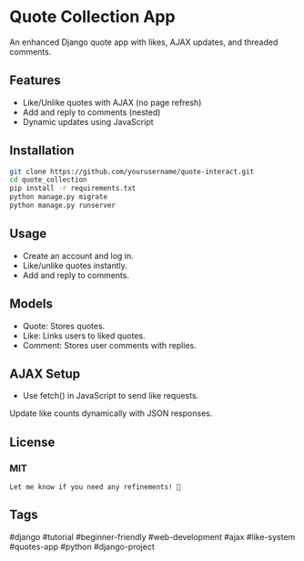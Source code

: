 # Quote Collection App  
An enhanced Django quote app with likes, AJAX updates, and threaded comments.

## Features  
- Like/Unlike quotes with AJAX (no page refresh)  
- Add and reply to comments (nested)  
- Dynamic updates using JavaScript  

## Installation  
```bash
git clone https://github.com/yourusername/quote-interact.git  
cd quote_collection  
pip install -r requirements.txt  
python manage.py migrate  
python manage.py runserver
```
## Usage
- Create an account and log in.
- Like/unlike quotes instantly.
- Add and reply to comments.

## Models
- Quote: Stores quotes.
- Like: Links users to liked quotes.
- Comment: Stores user comments with replies.

## AJAX Setup
- Use fetch() in JavaScript to send like requests.

Update like counts dynamically with JSON responses.

## License
### MIT
```vbnet
Let me know if you need any refinements! 🚀
```

## Tags  
#django #tutorial #beginner-friendly #web-development #ajax #like-system #quotes-app #python #django-project
